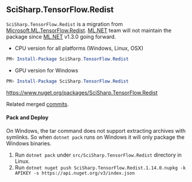 ## SciSharp.TensorFlow.Redist ##


`SciSharp.TensorFlow.Redist` is  a migration from [Microsoft.ML.TensorFlow.Redist](https://github.com/dotnet/machinelearning/tree/release/1.2/src/Redist/Microsoft.ML.TensorFlow.Redist). [ML.NET](https://github.com/dotnet/machinelearning) team will not maintain the package since [ML.NET](https://www.nuget.org/packages/Microsoft.ML) v1.3.0 going forward.

* CPU version for all platforms (Windows, Linux, OSX)
```powershell
PM> Install-Package SciSharp.TensorFlow.Redist
```

* GPU version for Windows
```powershell
PM> Install-Package SciSharp.TensorFlow.Redist
```

https://www.nuget.org/packages/SciSharp.TensorFlow.Redist

Related merged [commits](https://github.com/SciSharp/TensorFlow.NET/commit/854a5ba61ad0e400623821236bd117cc24c6cb77).

####  Pack and Deploy ####

On Windows, the tar command does not support extracting archives with symlinks. So when `dotnet pack` runs on Windows it will only package the Windows binaries.

1. Run `dotnet pack` under `src/SciSharp.TensorFlow.Redist` directory in Linux.
2. Run `dotnet nuget push SciSharp.TensorFlow.Redist.1.14.0.nupkg -k APIKEY -s https://api.nuget.org/v3/index.json`



